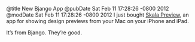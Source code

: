 @title New Bjango App
@pubDate Sat Feb 11 17:28:26 -0800 2012
@modDate Sat Feb 11 17:28:26 -0800 2012
I just bought <a href="http://itunes.apple.com/us/app/skala-preview/id498875079?ls=1&mt=12">Skala Preview</a>, an app for showing design previews from your Mac on your iPhone and iPad.

It’s from Bjango. They’re good.
